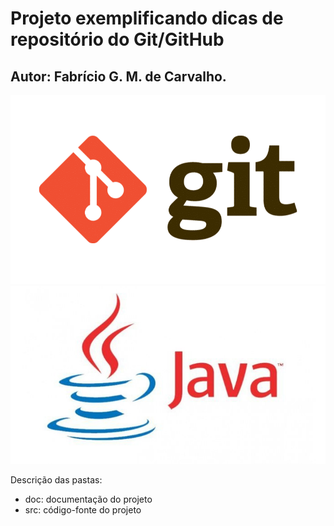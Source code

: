 # Projeto exemplificando dicas de repositório do Git/GitHub
## Autor: Fabrício G. M. de Carvalho.

![Git/GitHub Logo](/doc/img/img_git.png)
![Java Logo](/doc/img/img_java.jpg)


Descrição das pastas:

* doc: documentação do projeto
* src: código-fonte do projeto
